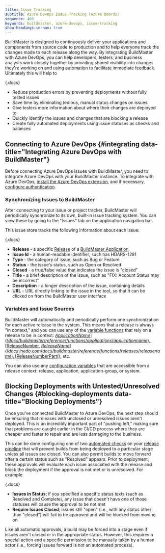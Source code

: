 ```yaml
---
title: Issue Tracking
subtitle: Azure DevOps Issue Tracking (Azure Boards)
sequence: 400
keywords: buildmaster, azure-devops, issue-tracking
show-headings-in-nav: true
---
```


BuildMaster is designed to continuously deliver your applications and components from source code to production and to help everyone track the changes made to each release along the way. By integrating BuildMaster with Azure DevOps, you can help developers, testers, and business analysts work closely together by providing shared visibility into changes they're working on and using automation to facilitate immediate feedback. Ultimately this will help to

{.docs}
- Reduce production errors by preventing deployments without fully tested issues
- Save time by eliminating tedious, manual status changes on issues
- Give testers more information about where their changes are deployed to
- Quickly identify the issues and changes that are blocking a release
- Create fully automated deployments using issue statuses as checks and balances

## Connecting to Azure DevOps {#integrating data-title="Integrating Azure DevOps with BuildMaster"}

Before connecting Azure DevOps issues with BuildMaster, you need to integrate Azure DevOps with your BuildMaster instance. To integrate with Azure DevOps, [install the Azure DevOps extension](/docs/buildmaster/integrations/azure-devops#extension), and if necessary, [configure authentication](/docs/buildmaster/integrations/azure-devops#authentication).

### Synchronizing Issues to BuildMaster

After connecting to your issue or project tracker, BuildMaster will periodically synchronize to its own, built-in issue tracking system. You can view these by going to the "Issues" tab on the application navigation bar.

This issue store tracks the following information about each issue:

{.docs}
- **Release** - a specific [Release](/docs/buildmaster/releases/overview) of a [BuildMaster Application](/docs/buildmaster/administration/applications)
- **Issue Id** - a human-readable identifier, such has HDARS-1281
- **Type** - the category of issue, such as Bug or Feature
- **Status** - the issue's status, such as Open or Resolved
- **Closed** - a true/false value that indicates the issue is "closed"
- **Title** - a brief description of the issue, such as "FIX: Account Status may be incorrect"
- **Description** - a longer description of the issue, containing details
- **URL** - URL directly linking to the issue in the tool, so that it can be clicked on from the BuildMaster user interface

### Variables and Issue Sources

BuildMaster will automatically and periodically perform one synchronization for each active release in the system. This means that a release is always "in context," and you can use any of the [variable functions](/docs/buildmaster/reference/functions) that rely on a release to be in context: [$ApplicationName](/docs/buildmaster/reference/functions/applications/applicationname), [$ReleaseNumber](/docs/buildmaster/reference/functions/releases/releasenumber), [$ReleaseName](/docs.inedo.com/docs/buildmaster/reference/functions/releases/releasename), [$ReleaseNumberPart()](/docs/buildmaster/reference/functions/releases/releasenumberpart), etc.

You can also use any [configuration variables](/docs/buildmaster/administration/configuration-variables) that are accessible from a release context: release, application, application-group, or system.

## Blocking Deployments with Untested/Unresolved Changes {#blocking-deployments data-title="Blocking Deployments"}

Once you've connected BuildMaster to Azure DevOps, the next step should be ensuring that releases with unclosed or unresolved issues aren't deployed. This is an incredibly important part of "pushing left," making sure that problems are caught earlier in the CI/CD process where they are cheaper and faster to repair and are less damaging to the business.

This can be done configuring one of two [automated checks](/docs/buildmaster/verification/pipelines/approvals-and-gates/automated-checks) on your [release pipeline](/docs/buildmaster/verification/pipelines) that will prevent builds from being deployed to a particular stage unless all issues are closed. You can also permit builds to move forward after a certain status such as "Resolved" appears. Prior to deployment, these approvals will evaluate each issue associated with the release and block the deployment if the approval is not met or is unresolved. For example:

{.docs}
- **Issues in Status**; if you specified a specific status texts (such as Resolved and Complete), any issue that doesn't have one of those statuses will cause the approval to be not met
- **Require Issues Closed**; issues still "open" (i.e., with any status other than "closed") will fail to be approved and will be blocked from moving on

Like all automatic approvals, a build may be forced into a stage even if issues aren't closed or in the appropriate status. However, this requires a special action and a specific permission to be manually taken by a human actor (i.e., forcing issues forward is *not* an automated process).

